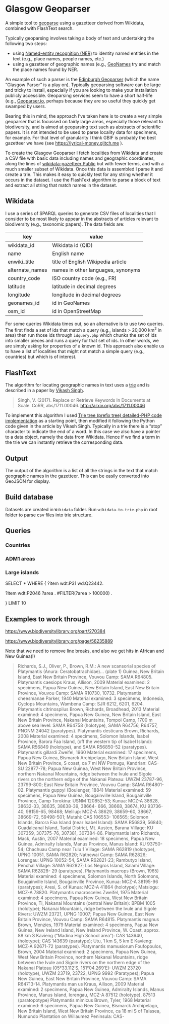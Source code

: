 # Glasgow Geoparser

A simple tool to [geoparse](https://en.wikipedia.org/wiki/Toponym_resolution) using a gazetteer derived from Wikidata, combined with FlashText search. 

Typically geoparsing involves taking a body of text and undertaking the following two steps:
- using [Named-entity recognition (NER)](https://en.wikipedia.org/wiki/Named-entity_recognition) to identity named entities in the text (e.g., place names, people names, etc.)
- using a gazetteer of geographic names (e.g., [GeoNames](http://www.geonames.org) try and match the place names found by NER.

An example of such a parser is the [Edinburgh Geoparser](https://www.ltg.ed.ac.uk/software/geoparser/) (which the name “Glasgow Parser” is a play on). Typically geoparsing software can be large and tricky to install, especially if you are looking to make your installation publicly accessible. Geoparsing services seem to have a short half-life (e.g., [Geoparser.io](https://geoparser.io), perhaps because they are so useful they quickly get swamped by users.

Bearing this in mind, the approach I’ve taken here is to create a very simple geoparser that is focussed on fairly large areas, especially those relevant to biodiversity, and is aimed at geoparsing text such as abstracts of scientific papers. It is not intended to be used to parse locality data for specimens, for example. For that level of granularity I think GBIF is probably the best gazetteer we have (see https://lyrical-money.glitch.me ).

To create the Glasgow Geoparser I fetch localities from Wikidata and create a CSV file with basic data including names and geographic coordinates, along the lines of [wikidata-gazetteer
Public](https://github.com/Wikidata-Gazetteer/wikidata-gazetteer) but with fewer terms, and with a much smaller subset of Wikidata. Once this data is assembled I parse it and create a  trie. This makes it easy to quickly test for any string whether it occurs in the dataset. I use the FlashText algorithm to parse a block of text and extract all string that match names in the dataset. 


## Wikidata

I use a series of SPARQL queries to generate CSV files of localities that I consider to be most likely to appear in the abstracts of articles relevant to biodiversity (e.g., taxonomic papers). The data fields are:

key | value
-- | --
wikidata_id | Wikidata id (QID)
name | English name
enwiki_title | title of English Wikipedia article
alternate_names | names in other languages, synonyms
country_code | ISO country code (e.g., FR)
latitude | latitude in decimal degrees
longitude | longitude in decimal degrees
geonames_id | id in GeoNames
osm_id | id in OpenStreetMap

For some queries Wikidata times out, so an alternative is to use two queries. The first finds a set of ids that match a query (e.g., islands > 20,000 km<sup>2</sup> in area) then run those ids through `idquery.php` which chunks the set of ids into smaller pieces and runs a query for that set of ids. In other words, we are simply asking for properties of a known id. This approach also enable us to have a list of localities that might not match a simple query (e.g., countries) but which is of interest.


## FlashText

The algorithm for locating geographic names in text uses a [trie](https://en.wikipedia.org/wiki/Trie) and is described in a paper by [Vikash Singh](https://github.com/vi3k6i5).

> Singh, V. (2017). Replace or Retrieve Keywords In Documents at Scale. CoRR, abs/1711.00046. http://arxiv.org/abs/1711.00046

To implement this algorithm I used [Trie tree (prefix tree) detailed-PHP code implementation](https://www.programmerall.com/article/4530755185/) as a starting point, then modified it following the Python code given in the article by Vikash Singh. Typically in a trie there is a “stop” character to indicate the end of a word. In this case we also have a pointer to a data object, namely the data from Wikidata. Hence if we find a term in the trie we can instantly retrieve the corresponding data.

## Output

The output of the algorithm is a list of all the strings in the text that match geographic names in the gazetteer. This can be easily converted into GeoJSON for display.


## Build database

Datasets are created in `Wikidata` folder. Run `wikidata-to-trie.php` in root folder to parse csv files into trie structure.


## Queries


### Countries

### ADM1 areas

### Large islands



SELECT * WHERE {
  ?item wdt:P31 wd:Q23442.
  
  ?item wdt:P2046 ?area .
  #FILTER(?area > 100000) .
  
  
}
LIMIT 10




## Examples to work through


https://www.biodiversitylibrary.org/part/270384

https://www.biodiversitylibrary.org/page/56235889

Note that we need to remove line breaks, and also we get hits in African and New Guinea(!)

> Richards, S.J., Oliver, P., Brown, R.M.: A new scansorial species of Platymantis (Anura: Ceratobatrachidae)...  (plate 1)  Guinea, New Britain Island, East New Britain  Province, Vouvou Camp: SAMA R64805.  Platymantis caesiops Kraus, Allison, 2009  Material examined: 2 specimens, Papua New  Guinea, New Britain Island, East New Britain  Province, Vouvou Camp: SAMA R10730, 10732.  Platymantis cheesmanae Parker, 1940  Material examined: 3 specimens, Indonesia,  Cyclops Mountains, Wambena Camp: SJR 6212,  6201, 6204.  Platymantis citrinospilus Brown, Richards,  Broadhead, 2013  Material examined: 4 specimens, Papua New  Guinea, New Britain Island, East New Britain  Province, Nakanai Mountains, Tompoi Camp, 1700  m above sea level: SAMA R64758 (holotype), SAMA  R64756, R64757, PNGNM 24042 (paratypes).  Platymantis desticans Brown, Richards, 2008  Material examined: 4 specimens, Solomon  Islands, Isabel Province, Barora Faa Island, (off  the western tip of Isabel Island): SAMA R56849  (holotype), and SAMA R56850-52 (paratypes).  Platymantis gillardi Zweifel, 1960  Material examined: 17 specimens, Papua New  Guinea, Bismarck Archipelago, New Britain Island,  West New Britain Province, S coast, ca 7 mi NW  Pomugu, Kandrian: CAS-SU 22877-78; Papua  New Guinea, West New Britain Province, northern  Nakanai Mountains, ridge between the Ivule and  Sigole rivers on the northern edge of the Nakanai  Plateau: UWZM 23787-96, 23799-800; East New  Britain Province, Vouvou Camp: SAMA R64801-02.  Platymantis guppyi (Boulenger, 1884)  Material examined: 59 specimens, Papua New  Guinea, Bougainville Island, Bougainville Province, Camp Torokina: USNM 120852-53; Kunua: MCZ-A 38628, 38632-33, 38635, 38638-39, 38664-  666, 38668, 38674, KU 93736-40, 98159-65,  98468; Melilup: MCZ-A 38629, 38659-60, 38667,  38669-72, 59498-501; Mutahi: CAS 106553-  106565; Solomon Islands, Barora Faa Island (near  Isabel Island): SAMA R56839, 56840; Guadalcanal Island, Tadai District, Mt. Austen, Barana Village:  KU 307359, 307375-76, 307381, 307384-86.  Platymantis latro Richards, Mack, Austin, 2007  Material examined: 18 specimens, Papua New  Guinea, Admiralty Islands, Manus Province, Manus Island: KU 93750-54; Chachuau Camp near Tulu  1 Village: SAMA R62819 (holotype), UPNG 10051,  SAMA R62820; Natnewai Camp: SAMA R62826;  Lorengau: UPNG 10052-54, SAMA R62821-23;  Rambutyo Island, Penchal Village: SAMA R62827;  Los Negros Island, Salami Village: SAMA R62828-  29 (paratypes).  Platymantis macrops (Brown, 1965)  Material examined: 4 specimens, Solomon  Islands, North Solomons, Bougainville Island,  Bougainville Province, Kunua: MCZ-A 38195-96  (paratypes); Aresi, S. of Kunua: MCZ-A 41864  (holotype); Matsiogu: MCZ-A 78820.  Platymantis macrosceles Zweifel, 1975  Material examined: 4 specimens, Papua New  Guinea, West New Britain Province, Ti, Nakanai  Mountains (central New Britain): BPBM 1005  (holotype); Nakanai Mountains, ridge between  the Ivule and Sigole Rivers: UWZM 23721, UPNG  10007; Papua New Guinea, East New Britain  Province, Vouvou Camp: SAMA R64815.  Platymantis magnus Brown, Menzies, 1979  Material examined: 4 specimens, Papua New  Guinea, New Ireland Island, New Ireland Province,  W. Coast, approx. 88 km S Kavieng (“Madina  High School area”): CAS 143640, (holotype); CAS  143639 (paratype); Utu, 1 km S, 5 km E Kavieng:  MCZ-A 92671-72 (paratypes).  Platymantis mamusiorum Foufopoulos, Brown,  2004  Material examined: 2 specimens, Papua New  Guinea, West New Britain Province, northern  Nakanai Mountains, ridge between the Ivule and  Sigole rivers on the northern edge of the Nakanai  Plateau (05°33.112’S, 151°04.269’E): UWZM  23720 (holotype), UWZM 23719, 23722, UPNG  9992 (Paratypes); Papua New Guinea, East New  Britain Province, Vouvou Camp: SAMA R64713-14.  Platymantis man us Kraus, Allison, 2009  Material examined: 2 specimens, Papua New  Guinea, Admiralty Islands, Manus Province, Manus Island, lorengau, MCZ-A 87512 (holotype), 87513  (paratopotype)  Platymantis mimicus Brown, Tyler, 1968  Material examined: 6 specimens, Papua New  Guinea, Bismarck Archipelago, New Britain Island,  West New Britain Province, ca 18 mi S of Talasea,  Numundo Plantation on Willaumez Peninsula: CAS-